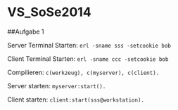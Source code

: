 VS_SoSe2014
===========

##Aufgabe 1

Server Terminal Starten: `erl -sname sss -setcookie bob`

Client Terminal Starten: `erl -sname ccc -setcookie bob`


Compilieren: `c(werkzeug), c(myserver), c(client).`


Server starten: `myserver:start().`

Client starten: `client:start(sss@workstation).`
